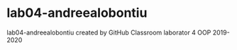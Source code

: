 # lab04-andreealobontiu
lab04-andreealobontiu created by GitHub Classroom
laborator 4 OOP 2019-2020
